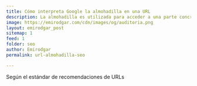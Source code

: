 ```yaml
---
title: Cómo interpreta Google la almohadilla en una URL
description: La almohadilla es utilizada para acceder a una parte concreta de la página web.
image: https://emirodgar.com/cdn/images/og/auditoria.png
layout: emirodgar_post
sitemap: 1
feed: 1
folder: seo
author: Emirodgar
permalink: url-almohadilla-seo

---
```


Según el estándar de recomendaciones de URLs
<!--stackedit_data:
eyJoaXN0b3J5IjpbMTE2NTY0MTIyOF19
-->